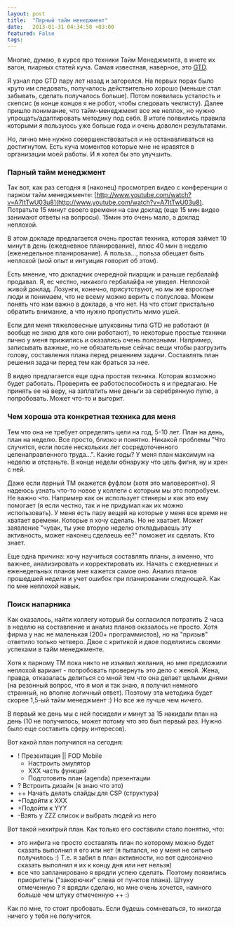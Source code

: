 ```yaml
---
layout: post
title:  "Парный тайм менеджмент"
date:   2013-01-31 04:34:50 +03:00
featured: False
tags: 
---
```

Многие, думаю, в курсе про техники Тайм Менеджмента, в инете их вагон, пиарных статей куча. Самая известная, наверное, это [GTD](http://ru.wikipedia.org/wiki/Getting_Things_Done). 

Я узнал про GTD пару лет назад и загорелся. На первых порах было круто им следовать, получалось действительно хорошо (меньше стал забывать, сделать получалось больше). Потом появилась усталость и скепсис (в конце концов я не робот, чтобы следовать чеклисту). Далее пришло понимание, что тайм-менеджмент все же неплох, но нужно упрощать/адаптировать методику под себя. 
В итоге появились правила которыми я пользуюсь уже больше года и очень доволен результатами. <!--more-->

Но, лично мне нужно совершенствоваться и не останавливаться на достигнутом. Есть куча моментов которые мне не нравятся в организации моей работы. И я хотел бы это улучшить.

### Парный тайм менеджмент

Так вот, как раз сегодня я (наконец) просмотрел видео с конференции о парном тайм менеджменте: 
[http://www.youtube.com/watch?v=A7ItTwU03u8](http://www.youtube.com/watch?v=A7ItTwU03u8). 
Потратьте 15 минут своего времени на сам доклад (еще 15 мин видео занимают ответы на вопросы). 15мин это очень мало, а доклад неплохой.

В этом докладе предлагается очень простая техника, которая займет 10 минут в день (ежедневное планирование), плюс 40 мин в неделю (еженедельное планирование). А польза..., польза обещает быть неплохой (мой опыт и интуиция говорит об этом).

Есть мнение, что докладчик очередной пиарщик и раньше гербалайф продавал. Я, ес честно, никакого гербалайфа не увидел. Неплохой живой доклад. Лозунги, конечно, присутствуют, но мы же взрослые люди и понимаем, что не всему можно верить с полуслова. Можем понять что нам важно в докладе, а что нет. На что стоит пристально обратить внимание, а что нужно пропустить мимо ушей.

Если для меня тяжеловесные штуковины типа GTD не работают (я вообще не знаю для кого они работают), то некоторые простые техники лично у меня прижились и оказались очень полезными. Например, записывать важные, но не обязательные сейчас вещи чтобы разгрузить голову, составления плана перед решением задачи. Составлять план решения задачи перед тем как браться за нее.

В видео предлагается еще одна простая техника. Которая возможно будет работать. Проверить ее работоспособность я и предлагаю. Не принять ее на веру, на заплатить мне деньги за серебрянную пулю, а попробовать. Может что-то и выгорит. 

### Чем хороша эта конкретная техника для меня

Тем что она не требует определять цели на год, 5-10 лет. План на день, план на неделю. Все просто, близко и понятно. Никакой проблемы "Что случится, если после нескольких лет сосредоточенного целенаправленного труда...". Какие годы? У меня план максимум на неделю и отстаньте. В конце недели обнаружу что цель фигня, ну и хрен с ней.

Даже если парный ТМ окажется фуфлом (хотя это маловероятно). Я надеюсь узнать что-то новое у коллеги с которым мы это попробуем. Не важно что. Например как он использует стикеры и как это ему помогает (я если честно, так и не придумал как их можно использовать).
У меня есть пару вещей на которые у меня все время не хватает времени. Которые я хочу сделать. Но не хватает. Может заявление "чувак, ты уже вторую неделю откладываешь эту активность, может наконец сделаешь ее?" поможет их сделать. Кто знает.

Еще одна причина: хочу научиться составлять планы, а именно, что важнее, анализировать и корректировать их. Начать с ежедневных и еженедельных планов мне кажется самое оно. Анализ планов прошедшей недели и учет ошибок при планировании следующей. Как по мне неплохой навык.

### Поиск напарника

Как оказалось, найти коллегу который бы согласился потратить 2 часа в неделю на составление и анализ планов оказалось не просто. Хотя фирма у нас не маленькая (200+ программистов), но на "призыв" ответило только четверо. Двое с критикой и двое поделились своими успехами в тайм менеджменте.

Хотя к парному ТМ пока никто не изъявил желания, но мне предложили неплохой вариант - попробовать провернуть это дело с женой. Жена, правда, отказалась делиться со мной тем что она делает целыми днями (на резонный вопрос, что я мол и так знаю, я получил немного странный, но вполне логичный ответ). Поэтому эта методика будет скорее 1,5-ый тайм менеджмент :) Но все же лучше чем ничего.

В первый же день мы с ней посидели и минут за 15 накидали план на день (10 не получилось, может потому что это был первый раз. Нужно было еще составить сферу интересов). 

Вот какой план получился на сегодня:

- ! Презентация || FOD Mobile
	- Настроить эмулятор
	- ХХХ часть функций
	- Подготовить план (agenda) презентации
- ? Встроить дизайн (я знаю что это)
- ++ Начать делать слайды для CSP (структура)   
- +Подойти к ХХХ
- +Подойти к YYY
- -Взять у ZZZ список и выбрать людей из него

Вот такой нехитрый план. Как только его составили стало понятно, что:

- это нифига не просто составлять план по которому можно будет сказать выполнил я его или нет (я пытался, но у меня не сильно получилось :) Т.е. я забил в план активности, но вот однозначно сказать выполнил я их к концу дня или нет нельзя)
- все что запланировано я врядли успею сделать. Поэтому появились приоритеты ("закорючки" слева от пунктов плана). Штуку отмеченную ? я врядли сделаю, но мне очень хочется, намного больше чем штуку отмеченную ++ :)

Как по мне, то стоит пробовать. Если будешь сомневаться, то никогда ничего у тебя не получится.
